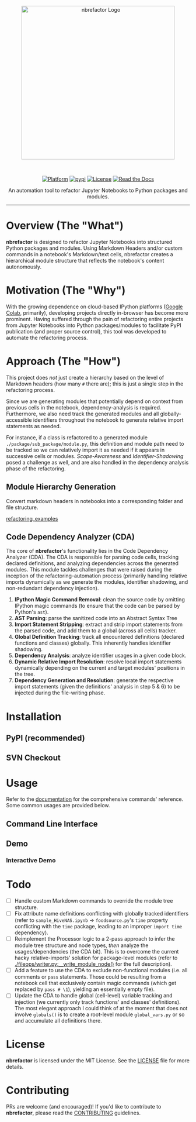 <p align="center">
    <img src="https://i.imgur.com/ukBP39X.png" alt="nbrefactor Logo" width="420">
</p>

<br />

<div align="center">

<a href="https://github.com/ThunderStruct/nbrefactor">![Platform](https://img.shields.io/badge/python-v3.7-green)</a>
<a href="https://pypi.org/project/nbrefactor/0.1.0/">![pypi](https://img.shields.io/badge/pypi%20package-0.1.5-lightgrey.svg)</a>
<a href="https://github.com/ThunderStruct/nbrefactor/blob/master/LICENSE">![License](https://img.shields.io/badge/license-MIT-orange)</a>
<a href="https://nbrefactor.readthedocs.io/en/latest/">![Read the Docs](https://readthedocs.org/projects/nbrefactor/badge/?version=latest)</a>

</div>

<p align="center">
An automation tool to refactor Jupyter Notebooks to Python packages and modules.
</p>

---

# Overview (The "What")

**nbrefactor** is designed to refactor Jupyter Notebooks into structured Python packages and modules. Using Markdown Headers and/or custom commands in a notebook's Markdown/text cells, nbrefactor creates a hierarchical module structure that reflects the notebook's content autonomously.

# Motivation (The "Why")

With the growing dependence on cloud-based IPython platforms ([Google Colab](https://colab.research.google.com/), primarily), developing projects directly in-browser has become more prominent. Having suffered through the pain of refactoring entire projects from Jupyter Notebooks into Python packages/modules to facilitate PyPI publication (and proper source control), this tool was developed to automate the refactoring process.

# Approach (The "How")

This project does _not_ just create a hierarchy based on the level of Markdown headers (how many `#` there are); this is just a single step in the refactoring process.

Since we are generating modules that potentially depend on context from previous cells in the notebook, dependency-analysis is required. Furthermore, we also need track the generated modules and all globally-accessible identifiers throughout the notebook to generate relative import statements as needed.

For instance, if a class is refactored to a generated module `./package/sub_package/module.py`, this definition and module path need to be tracked so we can relatively import it as needed if it appears in successive cells or modules. _Scope-Awareness_ and _Identifier-Shadowing_ posed a challenge as well, and are also handled in the dependency analysis phase of the refactoring.

## Module Hierarchy Generation

Convert markdown headers in notebooks into a corresponding folder and file structure.

[refactoring_examples](https://i.imgur.com/bBgHJay.png)

## Code Dependency Analyzer (CDA)

The core of **nbrefactor**'s functionality lies in the Code Dependency Analyzer (CDA). The CDA is responsible for parsing code cells, tracking declared definitions, and analyzing dependencies across the generated modules. This module tackles challenges that were raised during the inception of the refactoring-automation process (primarily handling relative imports dynamically as we generate the modules, identifier shadowing, and non-redundant dependency injection).

1. **IPython Magic Command Removal**: clean the source code by omitting IPython magic commands (to ensure that the code can be parsed by Python's `ast`).
2. **AST Parsing**: parse the sanitized code into an Abstract Syntax Tree
3. **Import Statement Stripping**: extract and strip import statements from the parsed code, and add them to a global (across all cells) tracker.
4. **Global Definition Tracking**: track all encountered definitions (declared functions and classes) globally. This inherently handles identifier shadowing.
5. **Dependency Analysis**: analyze identifier usages in a given code block.
6. **Dynamic Relative Import Resolution**: resolve local import statements dynamically depending on the current and target modules' positions in the tree.
7. **Dependency Generation and Resolution**: generate the respective import statements (given the definitions' analysis in step 5 & 6) to be injected during the file-writing phase.

# Installation

## PyPI (recommended)

## SVN Checkout

# Usage

Refer to the [documentation](https://nbrefactor.readthedocs.io/en/latest/) for the comprehensive commands' reference. Some common usages are provided below.

## Command Line Interface

<!-- sample CLI usage -->

## Demo

<!-- describe each provided sample ipynb -->

### Interactive Demo

<!-- link to the interactive run demo -->

# Todo

- [ ] Handle custom Markdown commands to override the module tree structure.
- [ ] Fix attribute name definitions conflicting with globally tracked identifiers (refer to `sample_HiveNAS.ipynb` -> `foodsource.py`'s `time` property conflicting with the `time` package, leading to an improper `import time` dependency).
- [ ] Reimplement the Processor logic to a 2-pass approach to infer the module tree structure and node types, _then_ analyze the usages/dependencies (the CDA bit). This is to overcome the current hacky relative-imports' solution for package-level modules (refer to [./fileops/writer.py:\_\_write_module_node()](https://github.com/ThunderStruct/nbrefactor/blob/7dfbf751d9b05e99fc5aedf6e3b729bf7299b0c8/fileops/writer.py#L38) for the full description).
- [ ] Add a feature to use the CDA to exclude non-functional modules (i.e. all comments or `pass` statements. Those could be resulting from a notebook cell that exclusively contain magic commands (which get replaced by `pass # \1`), yielding an essentially empty file).
- [ ] Update the CDA to handle global (cell-level) variable tracking and injection (we currently only track functions' and classes' definitions). The most elegant approach I could think of at the moment that does not involve `globals()` is to create a root-level module `global_vars.py` or so and accumulate all definitions there.

# License

**nbrefactor** is licensed under the MIT License. See the [LICENSE](LICENSE) file for more details.

# Contributing

PRs are welcome (and encouraged)! If you'd like to contribute to **nbrefactor**, please read the [CONTRIBUTING](CONTRIBUTING.md) guidelines.
